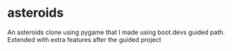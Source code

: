 # asteroids
An asteroids clone using pygame that I made using boot.devs guided path. Extended with extra features after the guided project
